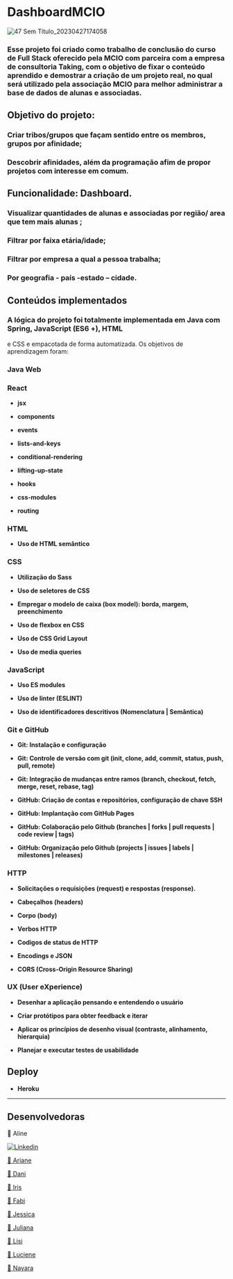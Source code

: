 
# DashboardMCIO

![47 Sem Título_20230427174058](https://user-images.githubusercontent.com/105310968/234986092-03ae117d-06fa-4e64-a99b-efdb1f809d96.png)

### Esse projeto foi criado como trabalho de conclusão do curso de Full Stack oferecido pela MCIO com parceira com a empresa de consultoria Taking, com o objetivo de fixar o conteúdo aprendido e demostrar a criação de um projeto real, no qual será utilizado pela associação MCIO para melhor administrar a base de dados de alunas e associadas.

## Objetivo do projeto: 

### Criar tribos/grupos que façam sentido entre os membros, grupos por afinidade; 

### Descobrir afinidades, além da programação afim de propor projetos com interesse em comum. 

## Funcionalidade: Dashboard. 

### Visualizar quantidades de alunas e associadas por região/ area que tem mais alunas ;		 

### Filtrar por faixa etária/idade; 

### Filtrar por empresa a qual a pessoa trabalha; 

### Por geografia - país -estado – cidade.	

##  Conteúdos implementados

### A lógica do projeto foi totalmente implementada em Java com Spring, JavaScript (ES6 +), HTML
e CSS e empacotada de forma automatizada. Os objetivos de aprendizagem foram:

### Java Web

### React

- **jsx**

- **components**

- **events**

- **lists-and-keys**

- **conditional-rendering**

- **lifting-up-state**

- **hooks**

- **css-modules**

- **routing**

### HTML

- **Uso de HTML semântico**

### CSS

- **Utilização do Sass**

- **Uso de seletores de CSS**

- **Empregar o modelo de caixa (box model): borda, margem, preenchimento**

- **Uso de flexbox en CSS**

- **Uso de CSS Grid Layout**

- **Uso de media queries**

### JavaScript

- **Uso ES modules**

- **Uso de linter (ESLINT)**

- **Uso de identificadores descritivos (Nomenclatura | Semântica)**

### Git e GitHub

- **Git: Instalação e configuração**

- **Git: Controle de versão com git (init, clone, add, commit, status, push, pull, remote)**

- **Git: Integração de mudanças entre ramos (branch, checkout, fetch, merge, reset, rebase, tag)**

- **GitHub: Criação de contas e repositórios, configuração de chave SSH**

- **GitHub: Implantação com GitHub Pages**

- **GitHub: Colaboração pelo Github (branches | forks | pull requests | code review | tags)**

- **GitHub: Organização pelo Github (projects | issues | labels | milestones | releases)**

### HTTP

- **Solicitações o requisições (request) e respostas (response).**

- **Cabeçalhos (headers)**

- **Corpo (body)**

- **Verbos HTTP**

- **Codigos de status de HTTP**

- **Encodings e JSON**

- **CORS (Cross-Origin Resource Sharing)**

### UX (User eXperience)

- **Desenhar a aplicação pensando e entendendo o usuário**

- **Criar protótipos para obter feedback e iterar**

- **Aplicar os princípios de desenho visual (contraste, alinhamento, hierarquia)**

- **Planejar e executar testes de usabilidade**

## Deploy

- **Heroku**

---

## Desenvolvedoras

:large_blue_diamond: Aline 

<a href="https://www.linkedin.com/in/aline-andrade-/" target="_blank"><img src="https://img.shields.io/badge/LinkedIn-blue?style=flat&logo=linkedin&labelColor=blue" alt="Linkedin" />
  
:large_blue_diamond: Ariane
  
:large_blue_diamond: Dani
  
:large_blue_diamond: Iris  
  
:large_blue_diamond: Fabi
  
:large_blue_diamond: Jessica
  
:large_blue_diamond: Juliana
  
:large_blue_diamond: Lisi
  
:large_blue_diamond: Luciene
  
:large_blue_diamond: Nayara
  

